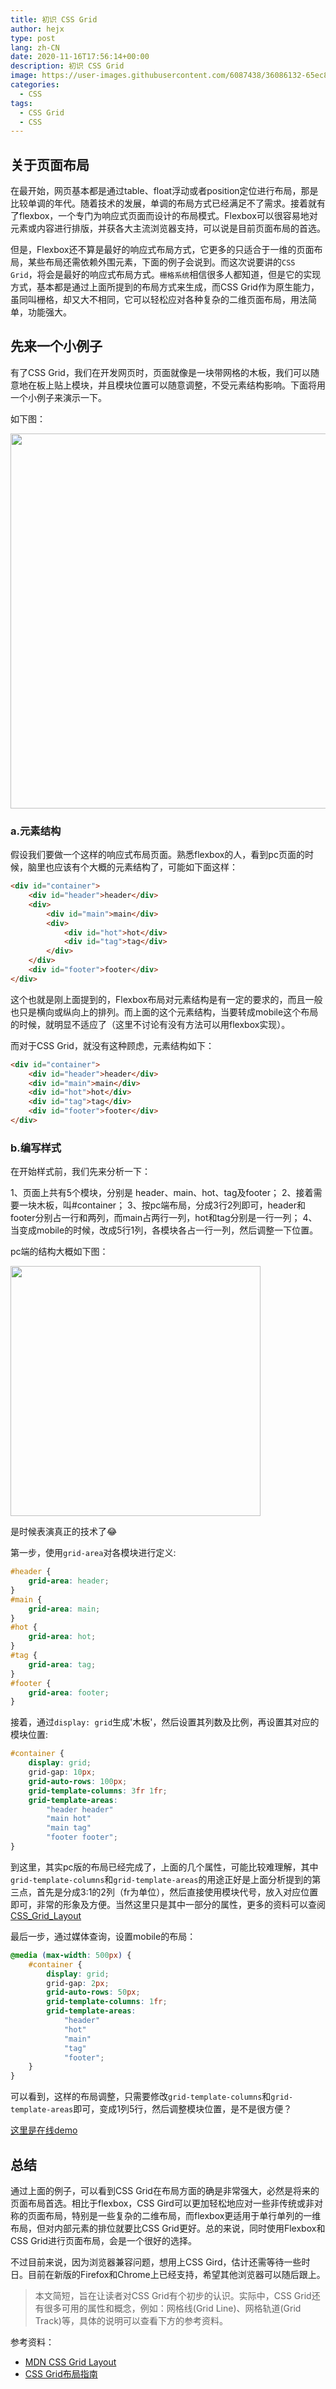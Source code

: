 ```yaml
---
title: 初识 CSS Grid
author: hejx
type: post
lang: zh-CN
date: 2020-11-16T17:56:14+00:00
description: 初识 CSS Grid
image: https://user-images.githubusercontent.com/6087438/36086132-65ec807e-1005-11e8-804d-f440ce8338b0.png
categories:
  - CSS
tags:
  - CSS Grid
  - CSS
---
```


## 关于页面布局

在最开始，网页基本都是通过table、float浮动或者position定位进行布局，那是比较单调的年代。随着技术的发展，单调的布局方式已经满足不了需求。接着就有了flexbox，一个专门为响应式页面而设计的布局模式。Flexbox可以很容易地对元素或内容进行排版，并获各大主流浏览器支持，可以说是目前页面布局的首选。

但是，Flexbox还不算是最好的响应式布局方式，它更多的只适合于一维的页面布局，某些布局还需依赖外围元素，下面的例子会说到。而这次说要讲的`CSS Grid`，将会是最好的响应式布局方式。`栅格系统`相信很多人都知道，但是它的实现方式，基本都是通过上面所提到的布局方式来生成，而CSS Grid作为原生能力，虽同叫栅格，却又大不相同，它可以轻松应对各种复杂的二维页面布局，用法简单，功能强大。

## 先来一个小例子

有了CSS Grid，我们在开发网页时，页面就像是一块带网格的木板，我们可以随意地在板上贴上模块，并且模块位置可以随意调整，不受元素结构影响。下面将用一个小例子来演示一下。

如下图：

<img src='https://user-images.githubusercontent.com/6087438/36086132-65ec807e-1005-11e8-804d-f440ce8338b0.png' width=600>

### a.元素结构

假设我们要做一个这样的响应式布局页面。熟悉flexbox的人，看到pc页面的时候，脑里也应该有个大概的元素结构了，可能如下面这样：

```html
<div id="container">
    <div id="header">header</div>
    <div>
        <div id="main">main</div>
        <div>
            <div id="hot">hot</div>
            <div id="tag">tag</div>
        </div>
    </div> 
    <div id="footer">footer</div>
</div>
```

这个也就是刚上面提到的，Flexbox布局对元素结构是有一定的要求的，而且一般也只是横向或纵向上的排列。而上面的这个元素结构，当要转成mobile这个布局的时候，就明显不适应了（这里不讨论有没有方法可以用flexbox实现）。

而对于CSS Grid，就没有这种顾虑，元素结构如下：

```html
<div id="container">
    <div id="header">header</div>
    <div id="main">main</div>
    <div id="hot">hot</div>
    <div id="tag">tag</div>
    <div id="footer">footer</div>
</div>
```


### b.编写样式

在开始样式前，我们先来分析一下：

1、页面上共有5个模块，分别是 header、main、hot、tag及footer；
2、接着需要一块木板，叫#container；
3、按pc端布局，分成3行2列即可，header和footer分别占一行和两列，而main占两行一列，hot和tag分别是一行一列；
4、当变成mobile的时候，改成5行1列，各模块各占一行一列，然后调整一下位置。

pc端的结构大概如下图：

<img src='https://dn-cnode.qbox.me/FkJSuboIgEvGYHKXaYBoc79lqZU1' width=400>

是时候表演真正的技术了😂

第一步，使用`grid-area`对各模块进行定义:

```css
#header {
    grid-area: header;
}
#main {
    grid-area: main;
}
#hot {
    grid-area: hot; 
}
#tag {
    grid-area: tag;
}
#footer {
    grid-area: footer;
}
```

接着，通过`display: grid`生成'木板'，然后设置其列数及比例，再设置其对应的模块位置:

```css
#container {
    display: grid;
    grid-gap: 10px;
    grid-auto-rows: 100px;
    grid-template-columns: 3fr 1fr;
    grid-template-areas: 
        "header header"
        "main hot"
        "main tag"
        "footer footer";
}
```

到这里，其实pc版的布局已经完成了，上面的几个属性，可能比较难理解，其中`grid-template-columns`和`grid-template-areas`的用途正好是上面分析提到的第三点，首先是分成3:1的2列（fr为单位），然后直接使用模块代号，放入对应位置即可，非常的形象及方便。当然这里只是其中一部分的属性，更多的资料可以查阅[CSS_Grid_Layout](https://developer.mozilla.org/en-US/docs/Web/CSS/CSS_Grid_Layout)

最后一步，通过媒体查询，设置mobile的布局：

```css
@media (max-width: 500px) {
    #container {
        display: grid;
        grid-gap: 2px;
        grid-auto-rows: 50px;
        grid-template-columns: 1fr;
        grid-template-areas: 
            "header"
            "hot"
            "main"
            "tag"
            "footer";
    }
}
```

可以看到，这样的布局调整，只需要修改`grid-template-columns`和`grid-template-areas`即可，变成1列5行，然后调整模块位置，是不是很方便？

[这里是在线demo](http://jsfiddle.net/hejx/19660ko8/1/?utm_source=website&utm_medium=embed&utm_campaign=19660ko8)

## 总结

通过上面的例子，可以看到CSS Grid在布局方面的确是非常强大，必然是将来的页面布局首选。相比于flexbox，CSS Gird可以更加轻松地应对一些非传统或非对称的页面布局，特别是一些复杂的二维布局，而flexbox更适用于单行单列的一维布局，但对内部元素的排位就要比CSS Grid更好。总的来说，同时使用Flexbox和CSS Grid进行页面布局，会是一个很好的选择。

不过目前来说，因为浏览器兼容问题，想用上CSS Gird，估计还需等待一些时日。目前在新版的Firefox和Chrome上已经支持，希望其他浏览器可以随后跟上。

> 本文简短，旨在让读者对CSS Grid有个初步的认识。实际中，CSS Grid还有很多可用的属性和概念，例如：网格线(Grid Line)、网格轨道(Grid Track)等，具体的说明可以查看下方的参考资料。

参考资料：

* [MDN CSS Grid Layout](https://developer.mozilla.org/en-US/docs/Web/CSS/CSS_Grid_Layout)
* [CSS Grid布局指南](http://blog.csdn.net/ceshi986745/article/details/51733383)